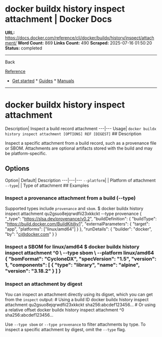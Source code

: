 # docker buildx history inspect attachment | Docker Docs

**URL:** https://docs.docker.com/reference/cli/docker/buildx/history/inspect/attachment/
**Word Count:** 869
**Links Count:** 490
**Scraped:** 2025-07-16 01:50:20
**Status:** completed

---

Back

[Reference](https://docs.docker.com/reference/)

  * [Get started](https://docs.docker.com/get-started/)   * [Guides](https://docs.docker.com/guides/)   * [Manuals](https://docs.docker.com/manuals/)

* * *

# docker buildx history inspect attachment

Description| Inspect a build record attachment   ---|---   Usage| `docker buildx history inspect attachment [OPTIONS] REF [DIGEST]`      ## Description

Inspect a specific attachment from a build record, such as a provenance file or SBOM. Attachments are optional artifacts stored with the build and may be platform-specific.

## Options

Option| Default| Description   ---|---|---   `--platform`| | Platform of attachment   `--type`| | Type of attachment      ## Examples

### Inspect a provenance attachment from a build \(--type\)

Supported types include `provenance` and `sbom`.               $ docker buildx history inspect attachment qu2gsuo8ejqrwdfii23xkkckt --type provenance     {       "_type": "https://slsa.dev/provenance/v0.2",       "buildDefinition": {         "buildType": "https://build.docker.com/BuildKit@v1",         "externalParameters": {           "target": "app",           "platforms": ["linux/amd64"]         }       },       "runDetails": {         "builder": "docker",         "by": "ci@docker.com"       }     }     

### Inspect a SBOM for linux/amd64               $ docker buildx history inspect attachment ^0 \       --type sbom \       --platform linux/amd64     {       "bomFormat": "CycloneDX",       "specVersion": "1.5",       "version": 1,       "components": [         {           "type": "library",           "name": "alpine",           "version": "3.18.2"         }       ]     }     

### Inspect an attachment by digest

You can inspect an attachment directly using its digset, which you can get from the `inspect` output:               # Using a build ID     docker buildx history inspect attachment qu2gsuo8ejqrwdfii23xkkckt sha256:abcdef123456...          # Or using a relative offset     docker buildx history inspect attachment ^0 sha256:abcdef123456...     

Use `--type sbom` or `--type provenance` to filter attachments by type. To inspect a specific attachment by digest, omit the `--type` flag.